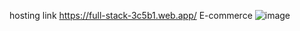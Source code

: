 hosting link 
https://full-stack-3c5b1.web.app/
E-commerce
![image](https://github.com/Toxicbunny20/shanmugarajan/assets/126151346/2c51a598-4a38-45a7-8826-c9c6c4e2cc19)
